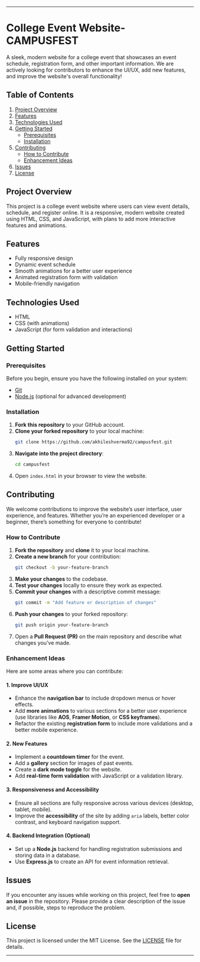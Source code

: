 
---

# College Event Website-CAMPUSFEST

A sleek, modern website for a college event that showcases an event schedule, registration form, and other important information. We are actively looking for contributors to enhance the UI/UX, add new features, and improve the website's overall functionality!

## Table of Contents

1. [Project Overview](#project-overview)
2. [Features](#features)
3. [Technologies Used](#technologies-used)
4. [Getting Started](#getting-started)
   - [Prerequisites](#prerequisites)
   - [Installation](#installation)
5. [Contributing](#contributing)
   - [How to Contribute](#how-to-contribute)
   - [Enhancement Ideas](#enhancement-ideas)
6. [Issues](#issues)
7. [License](#license)

## Project Overview

This project is a college event website where users can view event details, schedule, and register online. It is a responsive, modern website created using HTML, CSS, and JavaScript, with plans to add more interactive features and animations.

## Features

- Fully responsive design
- Dynamic event schedule
- Smooth animations for a better user experience
- Animated registration form with validation
- Mobile-friendly navigation

## Technologies Used

- HTML
- CSS (with animations)
- JavaScript (for form validation and interactions)

## Getting Started

### Prerequisites

Before you begin, ensure you have the following installed on your system:

- [Git](https://git-scm.com/)
- [Node.js](https://nodejs.org/) (optional for advanced development)

### Installation

1. **Fork this repository** to your GitHub account.
2. **Clone your forked repository** to your local machine:
   ```bash
   git clone https://github.com/akhileshverma92/campusfest.git
   ```
3. **Navigate into the project directory**:
   ```bash
   cd campusfest
   ```
4. Open `index.html` in your browser to view the website.

## Contributing

We welcome contributions to improve the website’s user interface, user experience, and features. Whether you’re an experienced developer or a beginner, there’s something for everyone to contribute!

### How to Contribute

1. **Fork the repository** and **clone** it to your local machine.
2. **Create a new branch** for your contribution:
   ```bash
   git checkout -b your-feature-branch
   ```
3. **Make your changes** to the codebase.
4. **Test your changes** locally to ensure they work as expected.
5. **Commit your changes** with a descriptive commit message:
   ```bash
   git commit -m "Add feature or description of changes"
   ```
6. **Push your changes** to your forked repository:
   ```bash
   git push origin your-feature-branch
   ```
7. Open a **Pull Request (PR)** on the main repository and describe what changes you’ve made.

### Enhancement Ideas

Here are some areas where you can contribute:

#### 1. **Improve UI/UX**
   - Enhance the **navigation bar** to include dropdown menus or hover effects.
   - Add **more animations** to various sections for a better user experience (use libraries like **AOS**, **Framer Motion**, or **CSS keyframes**).
   - Refactor the existing **registration form** to include more validations and a better mobile experience.

#### 2. **New Features**
   - Implement a **countdown timer** for the event.
   - Add a **gallery** section for images of past events.
   - Create a **dark mode toggle** for the website.
   - Add **real-time form validation** with JavaScript or a validation library.

#### 3. **Responsiveness and Accessibility**
   - Ensure all sections are fully responsive across various devices (desktop, tablet, mobile).
   - Improve the **accessibility** of the site by adding `aria` labels, better color contrast, and keyboard navigation support.

#### 4. **Backend Integration (Optional)**
   - Set up a **Node.js** backend for handling registration submissions and storing data in a database.
   - Use **Express.js** to create an API for event information retrieval.

## Issues

If you encounter any issues while working on this project, feel free to **open an issue** in the repository. Please provide a clear description of the issue and, if possible, steps to reproduce the problem.

## License

This project is licensed under the MIT License. See the [LICENSE](LICENSE) file for details.

---
